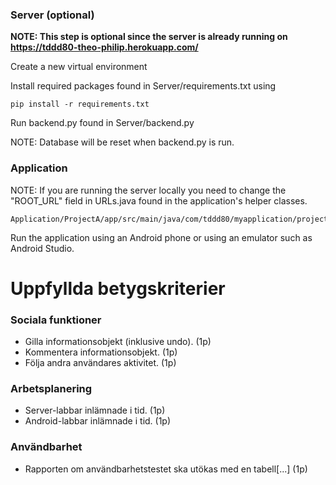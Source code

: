 ### Server (optional)

**NOTE: This step is optional since the server is already running on https://tddd80-theo-philip.herokuapp.com/**

Create a new virtual environment

Install required packages found in Server/requirements.txt using
```
pip install -r requirements.txt
```

Run backend.py found in Server/backend.py

NOTE: Database will be reset when backend.py is run.

### Application

NOTE: If you are running the server locally you need to change the "ROOT_URL" field in URLs.java found in the application's helper classes.
```
Application/ProjectA/app/src/main/java/com/tddd80/myapplication/project/helperClasses/URLs.java
```

Run the application using an Android phone or using an emulator such as Android Studio.


# Uppfyllda betygskriterier


### Sociala funktioner
 - Gilla informationsobjekt (inklusive undo). (1p)
 - Kommentera informationsobjekt. (1p)
 - Följa andra användares aktivitet. (1p)

### Arbetsplanering
 - Server-labbar inlämnade i tid. (1p)
 - Android-labbar inlämnade i tid. (1p)

### Användbarhet
 - Rapporten om användbarhetstestet ska utökas med en tabell[...] (1p)
